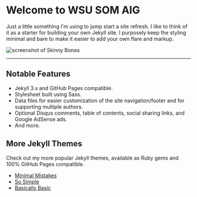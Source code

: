 # Welcome to WSU SOM AIG

Just a little something I'm using to jump start a site refresh. I like to think of it as a starter for building your own Jekyll site. I purposely keep the styling minimal and bare to make it easier to add your own flare and markup.

![screenshot of Skinny Bones](http://mmistakes.github.io/jekyll-theme-skinny-bones/images/skinny-bones-theme-feature.jpg)

---

## Notable Features

* Jekyll 3.x and GitHub Pages compatible.
* Stylesheet built using Sass.
* Data files for easier customization of the site navigation/footer and for supporting multiple authors.
* Optional Disqus comments, table of contents, social sharing links, and Google AdSense ads.
* And more.

## More Jekyll Themes

Check out my more popular Jekyll themes, available as Ruby gems and 100% GitHub Pages compatible.

* [Minimal Mistakes](https://github.com/mmistakes/minimal-mistakes)
* [So Simple](https://github.com/mmistakes/so-simple-theme)
* [Basically Basic](https://github.com/mmistakes/jekyll-theme-basically-basic)
